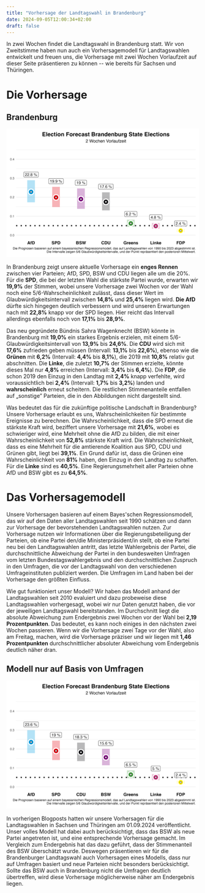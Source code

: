 ```yaml
---
title: "Vorhersage der Landtagswahl in Brandenburg"
date: 2024-09-05T12:00:34+02:00
draft: false
---
```


In zwei Wochen findet die Landtagswahl in Brandenburg statt. Wir von Zweitstimme haben nun auch ein Vorhersagemodell für Landtagswahlen entwickelt und freuen uns, die Vorhersage mit zwei Wochen Vorlaufzeit auf dieser Seite präsentieren zu können -- wie bereits für Sachsen und Thüringen.

# Die Vorhersage

## Brandenburg

![Wahlprognose Brandenburg](./fig/fig_fcst_bb_2weekslead_de.png)

In Brandenburg zeigt unsere aktuelle Vorhersage ein **enges Rennen** zwischen vier Parteien; AfD, SPD, BSW und CDU liegen alle um die 20%. Für die **SPD**, die bei der letzten Wahl die stärkste Partei wurde, erwarten wir **19,9%** der Stimmen, wobei unsere Vorhersage zwei Wochen vor der Wahl noch eine 5/6-Wahrscheinlichkeit zulässt, dass dieser Wert im Glaubwürdigkeitsintervall zwischen **14,8%** und **25,4%** liegen wird. **Die AfD** dürfte sich hingegen deutlich verbessern und wird unseren Erwartungen nach mit **22,8%** knapp vor der SPD liegen. Hier reicht das Intervall allerdings ebenfalls noch von **17,1%** bis **28,9%**.

Das neu gegründete Bündnis Sahra Wagenknecht (BSW) könnte in Brandenburg mit **19,0%** ein starkes Ergebnis erzielen, mit einem 5/6-Glaubwürdigkeitsintervall von **13,9%** bis **24,6%**. Die **CDU** wird sich mit **17,6%** zufrieden geben müssen (Intervall: **13,1%** bis **22,6%**), ebenso wie die **Grünen** mit **6,2%** (Intervall: **4,4%** bis **8,1%**), die 2019 mit **10,8%** relativ gut abschnitten. Die **Linke**, die zuletzt **10,7%** der Stimmen erzielte, könnte dieses Mal nur **4,8%** erreichen (Intervall: **3,4%** bis **6,4%**). Die **FDP**, die schon 2019 den Einzug in den Landtag mit **2,4%** knapp verfehlte, wird voraussichtlich bei **2,4%** (Intervall: **1,7%** bis **3,2%**) landen und **wahrscheinlich** erneut scheitern. Die restlichen Stimmenanteile entfallen auf „sonstige” Parteien, die in den Abbildungen nicht dargestellt sind.

Was bedeutet das für die zukünftige politische Landschaft in Brandenburg? Unsere Vorhersage erlaubt es uns, Wahrscheinlichkeiten für bestimmte Ereignisse zu berechnen. Die Wahrscheinlichkeit, dass die SPD erneut die stärkste Kraft wird, beziffert unsere Vorhersage mit **21,6%**, wobei es schwieriger wird, eine Mehrheit ohne die AfD zu bilden, die mit einer Wahrscheinlichkeit von **52,8%** stärkste Kraft wird. Die Wahrscheinlichkeit, dass es eine Mehrheit für die amtierende Koalition aus SPD, CDU und Grünen gibt, liegt bei **39,1%**. Ein Grund dafür ist, dass die Grünen eine Wahrscheinlichkeit von **81%** haben, den Einzug in den Landtag zu schaffen. Für die **Linke** sind es **40,5%**. Eine Regierungsmehrheit aller Parteien ohne AfD und BSW gibt es zu **64,5%**.


# Das Vorhersagemodell

Unsere Vorhersagen basieren auf einem Bayes'schen Regressionsmodell, das wir auf den Daten aller Landtagswahlen seit 1990 schätzen und dann zur Vorhersage der bevorstehenden Landtagswahlen nutzen. Zur Vorhersage nutzen wir Informationen über die Regierungsbeteiligung der Parteien, ob eine Partei den/die Ministerpräsident/in stellt, ob eine Partei neu bei den Landtagswahlen antritt, das letzte Wahlergebnis der Partei, die durchschnittliche Abweichung der Partei in den bundesweiten Umfragen vom letzten Bundestagswahlergebnis und den durchschnittlichen Zuspruch in den Umfragen, die vor der Landtagswahl von den verschiedenen Umfrageinstituten publiziert werden. Die Umfragen im Land haben bei der Vorhersage den größten Einfluss.

Wie gut funktioniert unser Modell? Wir haben das Modell anhand der Landtagswahlen seit 2010 evaluiert und dazu probeweise diese Landtagswahlen vorhergesagt, wobei wir nur Daten genutzt haben, die vor der jeweiligen Landtagswahl bereitstanden. Im Durchschnitt liegt die absolute Abweichung zum Endergebnis zwei Wochen vor der Wahl bei **2,19 Prozentpunkten**. Das bedeutet, es kann noch einiges in den nächsten zwei Wochen passieren. Wenn wir die Vorhersage zwei Tage vor der Wahl, also am Freitag, machen, wird die Vorhersage präziser und wir liegen mit **1,46 Prozentpunkten** durchschnittlicher absoluter Abweichung vom Endergebnis deutlich näher dran. 


## Modell nur auf Basis von Umfragen

![Wahlprognose Thüringen](./fig/fig_fcstpoll_bb_2weekslead_de.png)

In vorherigen Blogposts hatten wir unsere Vorhersagen für die Landtagswahlen in Sachsen und Thüringen am 01.09.2024 veröffentlicht. Unser volles Modell hat dabei auch berücksichtigt, dass das BSW als neue Partei angetreten ist, und eine entsprechende Vorhersage gemacht. Im Vergleich zum Endergebnis hat das dazu geführt, dass der Stimmenanteil des BSW überschätzt wurde. Deswegen präsentieren wir für die Brandenburger Landtagswahl auch Vorhersagen eines Modells, dass nur auf Umfragen basiert und neue Parteien nicht besonders berücksichtigt. Sollte das BSW auch in Brandenburg nicht die Umfragen deutlich übertreffen, wird diese Vorhersage möglicherweise näher am Endergebnis liegen.

